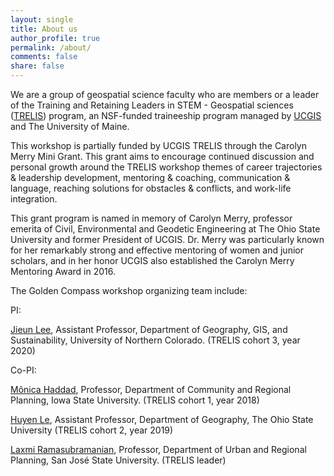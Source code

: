 ```yaml
---
layout: single
title: About us
author_profile: true
permalink: /about/
comments: false
share: false
---
```


We are a group of geospatial science faculty who are members or a leader of the Training and Retaining Leaders in STEM - Geospatial sciences ([TRELIS](https://www.ucgis.org/trelis)) program, an NSF-funded traineeship program managed by [UCGIS](https://www.ucgis.org/) and The University of Maine. 

This workshop is partially funded by UCGIS TRELIS through the Carolyn Merry Mini Grant. This grant aims to encourage continued discussion and
personal growth around the TRELIS workshop themes of career trajectories & leadership development, mentoring & coaching, communication & language, 
reaching solutions for obstacles & conflicts, and work-life integration.

This grant program is named in memory of Carolyn Merry, professor emerita of Civil, Environmental and Geodetic Engineering at The Ohio State University 
and former President of UCGIS. Dr. Merry was particularly known for her remarkably strong and effective mentoring of women and junior scholars, and in 
her honor UCGIS also established the Carolyn Merry Mentoring Award in 2016.

The Golden Compass workshop organizing team include: 

PI:

[Jieun Lee](https://www.unco.edu/hss/geography-gis-sustainability/about/faculty/jieun-lee.aspx), Assistant Professor, Department of Geography, GIS, and Sustainability, University of Northern Colorado. (TRELIS cohort 3, year 2020) 


Co-PI: 

[Mônica Haddad](https://www.design.iastate.edu/faculty/haddad/), Professor, Department of Community and Regional Planning, Iowa State University. (TRELIS cohort 1, year 2018) 

[Huyen Le](https://u.osu.edu/huyenle/members/), Assistant Professor, Department of Geography, The Ohio State University (TRELIS cohort 2, year 2019)

[Laxmi Ramasubramanian](https://www.sjsu.edu/people/laxmi.ramasubramanian/), Professor, Department of Urban and Regional Planning, San José State University. (TRELIS leader) 
